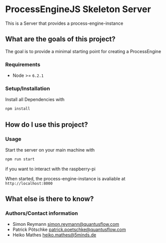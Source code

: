 # ProcessEngineJS Skeleton Server

This is a Server that provides a process-engine-instance

## What are the goals of this project?

The goal is to provide a minimal starting point for creating a ProcessEngine

### Requirements

- Node >= `6.2.1`

### Setup/Installation

Install all Dependencies with
```bash
npm install
```

## How do I use this project?

### Usage

Start the server on your main machine with
```bash
npm run start
```

if you want to interact with the raspberry-pi

When started, the process-engine-instance is avaliable at `http://localhost:8000`

## What else is there to know?

### Authors/Contact information

- Simon Reymann <simon.reymann@quantusflow.com>
- Patrick Pötschke <patrick.poetschke@quantusflow.com>
- Heiko Mathes <heiko.mathes@5minds.de>

